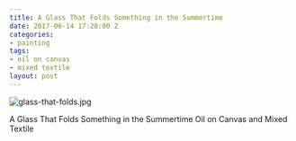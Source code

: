 ```yaml
---
title: A Glass That Folds Something in the Summertime
date: 2017-06-14 17:20:00 Z
categories:
- painting
tags:
- oil on canvas
- mixed textile
layout: post
---
```


![glass-that-folds.jpg](/uploads/glass-that-folds.jpg)

A Glass That Folds Something in the Summertime
Oil on Canvas and Mixed Textile

